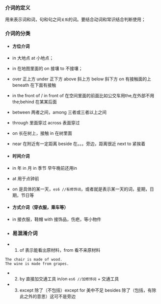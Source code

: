 ### 介词的定义
用来表示词和词，句和句之间```关系```的词。要结合动词和常识结合判断使用；

### 介词的分类
- #### 方位介词
- in 大地点 at 小地点；
- in 在地图里面的 on 接壤 to 不接壤；
- over 正上方 under 正下方 above 斜上方 below 斜下方 on 有接触面的上  beneath 在下面有接触
- in the front of / in front of 在空间里面的前面比如公交车用the,在外部不用the;behind 在某某后面
- between 两者之间，among 三者或三者以上之间
- through 里面穿过  across 表面穿过 
- on 长在树上，接触  in 在树里面
- near 在附近有一定距离 beside 在。。。旁边，距离很近 next to 紧挨着

- ####  时间介词
- in 年 in 月 in 季节 早午晚前还用in
- at 用于点钟前
- on 是具体的某一天，```es6 //有修饰词```，或者就是表示某一天的词，星期，日期，节日等

- #### 方式介词（穿衣服，乘车等）
- in 接衣服，鞋帽  with 接饰品，伤疤，等小物件

- ###  易混淆介词
- 1. of 表示能看出原材料，from 看不来原材料
```
The chair is made of wood.
The wine is made from grapes.
```
- 2. by 直接加交通工具 in/on ```es6 //加修饰词``` + 交通工具
- 3. except 除了（不包括）except for 美中不足 besides 除了（包括，有除此之外的意思）这可不是旁边
